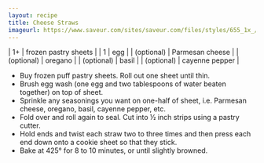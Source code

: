 ```yaml
---
layout: recipe
title: Cheese Straws
imageurl: https://www.saveur.com/sites/saveur.com/files/styles/655_1x_/public/import/2008/images/2008-11/626-32_cheese_straws_300.jpg?itok=_i4WhrJJ
---
```

<!-- Ingredients -->

| 1+ | frozen pastry sheets | 
| 1 | egg |
| (optional) | Parmesan cheese |
| (optional) | oregano |
| (optional) | basil |
| (optional) | cayenne pepper |

<!-- split -->
<!-- Steps -->
* Buy frozen puff pastry sheets. Roll out one sheet until thin.
* Brush egg wash (one egg and two tablespoons of water beaten together) on top of sheet.
* Sprinkle any seasonings you want on one-half of sheet, i.e. Parmesan cheese, oregano, basil, cayenne pepper, etc.
* Fold over and roll again to seal. Cut into ½ inch strips using a pastry cutter.
* Hold ends and twist each straw two to three times and then press each end down onto a cookie sheet so that they stick.
* Bake at 425° for 8 to 10 minutes, or until slightly browned.

